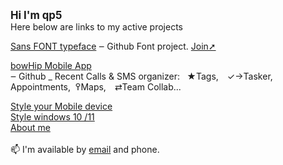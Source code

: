 <big><b>Hi I'm qp5 </big></b></br>
Here below are links to my active projects<br>

<a href="https://github.com/qp5/FONT">Sans FONT typeface</a> ‒ Github Font project. <a href="mailto: support@bowhip.org">Join➚</a> 

<a href="https://github.com/qp5/FONT">bowHip Mobile App</a><br> ‒ Github<span style="font-family:font-size: 18px;">&nbsp;_</span>
Recent Calls & SMS organizer:   ★Tags, ✓→Tasker, Appointments,  ߉Maps, ⇄Team Collab... 
<br>
  
<a target="_blank" href="https://codepen.io/qp5/full/WNGbLBy">Style your Mobile device</a>
<br>
<a target="_blank" href="https://codepen.io/qp5/project/full/ZmBrJo">Style windows 10 /11 </a>
<br>
<a target="_blank" href="https://bowhip.org/about-me.htm">About me</a><br>
<br>
📫 I'm available by <a href="mailto: support@bowhip.org">email</a> and phone.
